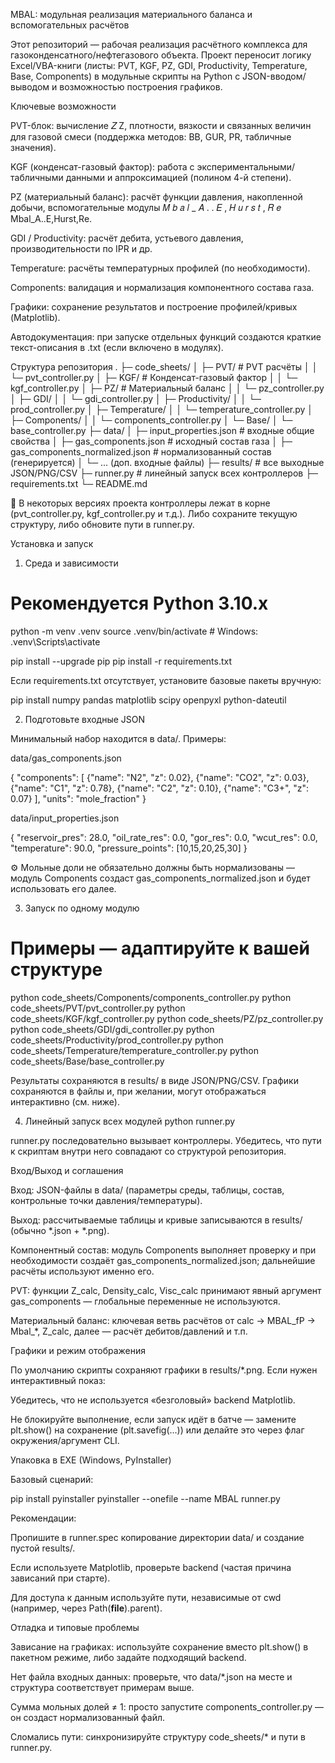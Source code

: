 MBAL: модульная реализация материального баланса и вспомогательных расчётов

Этот репозиторий — рабочая реализация расчётного комплекса для газоконденсатного/нефтегазового объекта. Проект переносит логику Excel/VBA-книги (листы: PVT, KGF, PZ, GDI, Productivity, Temperature, Base, Components) в модульные скрипты на Python с JSON-вводом/выводом и возможностью построения графиков.

Ключевые возможности

PVT-блок: вычисление 
𝑍
Z, плотности, вязкости и связанных величин для газовой смеси (поддержка методов: BB, GUR, PR, табличные значения).

KGF (конденсат-газовый фактор): работа с экспериментальными/табличными данными и аппроксимацией (полином 4-й степени).

PZ (материальный баланс): расчёт функции давления, накопленной добычи, вспомогательные модулы 
𝑀
𝑏
𝑎
𝑙
_
𝐴
.
.
𝐸
,
𝐻
𝑢
𝑟
𝑠
𝑡
,
𝑅
𝑒
Mbal_A..E,Hurst,Re.

GDI / Productivity: расчёт дебита, устьевого давления, производительности по IPR и др.

Temperature: расчёты температурных профилей (по необходимости).

Components: валидация и нормализация компонентного состава газа.

Графики: сохранение результатов и построение профилей/кривых (Matplotlib).

Автодокументация: при запуске отдельных функций создаются краткие текст-описания в .txt (если включено в модулях).

Структура репозитория
.
├─ code_sheets/
│  ├─ PVT/                # PVT расчёты
│  │  └─ pvt_controller.py
│  ├─ KGF/                # Конденсат-газовый фактор
│  │  └─ kgf_controller.py
│  ├─ PZ/                 # Материальный баланс
│  │  └─ pz_controller.py
│  ├─ GDI/
│  │  └─ gdi_controller.py
│  ├─ Productivity/
│  │  └─ prod_controller.py
│  ├─ Temperature/
│  │  └─ temperature_controller.py
│  ├─ Components/
│  │  └─ components_controller.py
│  └─ Base/
│     └─ base_controller.py
├─ data/
│  ├─ input_properties.json          # входные общие свойства
│  ├─ gas_components.json            # исходный состав газа
│  ├─ gas_components_normalized.json # нормализованный состав (генерируется)
│  └─ ... (доп. входные файлы)
├─ results/                          # все выходные JSON/PNG/CSV
├─ runner.py                         # линейный запуск всех контроллеров
├─ requirements.txt
└─ README.md


📌 В некоторых версиях проекта контроллеры лежат в корне (pvt_controller.py, kgf_controller.py и т.д.). Либо сохраните текущую структуру, либо обновите пути в runner.py.

Установка и запуск
1) Среда и зависимости
# Рекомендуется Python 3.10.x
python -m venv .venv
source .venv/bin/activate      # Windows: .venv\Scripts\activate

pip install --upgrade pip
pip install -r requirements.txt


Если requirements.txt отсутствует, установите базовые пакеты вручную:

pip install numpy pandas matplotlib scipy openpyxl python-dateutil

2) Подготовьте входные JSON

Минимальный набор находится в data/. Примеры:

data/gas_components.json

{
  "components": [
    {"name": "N2", "z": 0.02},
    {"name": "CO2", "z": 0.03},
    {"name": "C1", "z": 0.78},
    {"name": "C2", "z": 0.10},
    {"name": "C3+", "z": 0.07}
  ],
  "units": "mole_fraction"
}


data/input_properties.json

{
  "reservoir_pres": 28.0,
  "oil_rate_res": 0.0,
  "gor_res": 0.0,
  "wcut_res": 0.0,
  "temperature": 90.0,
  "pressure_points": [10,15,20,25,30]
}


⚙️ Мольные доли не обязательно должны быть нормализованы — модуль Components создаст gas_components_normalized.json и будет использовать его далее.

3) Запуск по одному модулю
# Примеры — адаптируйте к вашей структуре
python code_sheets/Components/components_controller.py
python code_sheets/PVT/pvt_controller.py
python code_sheets/KGF/kgf_controller.py
python code_sheets/PZ/pz_controller.py
python code_sheets/GDI/gdi_controller.py
python code_sheets/Productivity/prod_controller.py
python code_sheets/Temperature/temperature_controller.py
python code_sheets/Base/base_controller.py


Результаты сохраняются в results/ в виде JSON/PNG/CSV.
Графики сохраняются в файлы и, при желании, могут отображаться интерактивно (см. ниже).

4) Линейный запуск всех модулей
python runner.py


runner.py последовательно вызывает контроллеры. Убедитесь, что пути к скриптам внутри него совпадают со структурой репозитория.

Вход/Выход и соглашения

Вход: JSON-файлы в data/ (параметры среды, таблицы, состав, контрольные точки давления/температуры).

Выход: рассчитываемые таблицы и кривые записываются в results/ (обычно *.json + *.png).

Компонентный состав: модуль Components выполняет проверку и при необходимости создаёт gas_components_normalized.json; дальнейшие расчёты используют именно его.

PVT: функции Z_calc, Density_calc, Visc_calc принимают явный аргумент gas_components — глобальные переменные не используются.

Материальный баланс: ключевая ветвь расчётов от calc → MBAL_fP → Mbal_*, Z_calc, далее — расчёт дебитов/давлений и т.п.

Графики и режим отображения

По умолчанию скрипты сохраняют графики в results/*.png.
Если нужен интерактивный показ:

Убедитесь, что не используется «безголовый» backend Matplotlib.

Не блокируйте выполнение, если запуск идёт в батче — замените plt.show() на сохранение (plt.savefig(...)) или делайте это через флаг окружения/аргумент CLI.

Упаковка в EXE (Windows, PyInstaller)

Базовый сценарий:

pip install pyinstaller
pyinstaller --onefile --name MBAL runner.py


Рекомендации:

Пропишите в runner.spec копирование директории data/ и создание пустой results/.

Если используете Matplotlib, проверьте backend (частая причина зависаний при старте).

Для доступа к данным используйте пути, независимые от cwd (например, через Path(__file__).parent).

Отладка и типовые проблемы

Зависание на графиках: используйте сохранение вместо plt.show() в пакетном режиме, либо задайте подходящий backend.

Нет файла входных данных: проверьте, что data/*.json на месте и структура соответствует примерам выше.

Сумма мольных долей ≠ 1: просто запустите components_controller.py — он создаст нормализованный файл.

Сломались пути: синхронизируйте структуру code_sheets/* и пути в runner.py.
